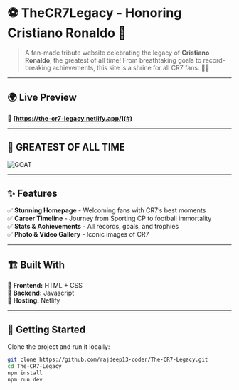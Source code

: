 # ⚽ TheCR7Legacy - Honoring Cristiano Ronaldo 🐐  

> A fan-made tribute website celebrating the legacy of **Cristiano Ronaldo**, the greatest of all time! From breathtaking goals to record-breaking achievements, this site is a shrine for all CR7 fans. 🚀🔥  

---

## 🌍 Live Preview  
🔗 **[https://the-cr7-legacy.netlify.app/](#)**  

---

## 🎥 GREATEST OF ALL TIME
<img align="middle" alt="GOAT" length="200" src="https://wallpapercave.com/wp/wp2559156.jpg">


---

## ✨ Features  
✅ **Stunning Homepage** - Welcoming fans with CR7’s best moments  
✅ **Career Timeline** - Journey from Sporting CP to football immortality  
✅ **Stats & Achievements** - All records, goals, and trophies  
✅ **Photo & Video Gallery** - Iconic images of CR7 

---

## 🏗️ Built With  
🔹 **Frontend:** HTML + CSS   
🔹 **Backend:** Javascript  
🔹 **Hosting:** Netlify  

---

## 🔧 Getting Started  
Clone the project and run it locally:  

```sh
git clone https://github.com/rajdeep13-coder/The-CR7-Legacy.git
cd The-CR7-Legacy
npm install
npm run dev

